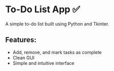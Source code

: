 # To-Do List App ✅

A simple to-do list built using Python and Tkinter.

## Features:
- Add, remove, and mark tasks as complete
- Clean GUI
- Simple and intuitive interface

